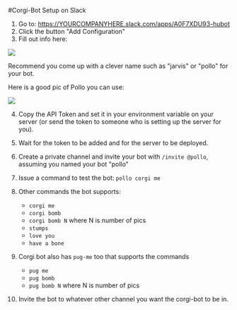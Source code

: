 #Corgi-Bot Setup on Slack

1. Go to: https://YOURCOMPANYHERE.slack.com/apps/A0F7XDU93-hubot
2. Click the button "Add Configuration"
3. Fill out info here:

![](http://i.imgur.com/0j0aHJa.png)

Recommend you come up with a clever name such as "jarvis" or "pollo" for your bot.

Here is a good pic of Pollo you can use:

![](https://instagram.fsnc1-4.fna.fbcdn.net/t51.2885-15/sh0.08/e35/p750x750/15035684_335732633469169_2923906996589559808_n.jpg)

4. Copy the API Token and set it in your environment variable on your server (or send the token to someone who is setting up the server for you).
5. Wait for the token to be added and for the server to be deployed.
6. Create a private channel and invite your bot with `/invite @pollo`, assuming you named your bot "pollo"
7. Issue a command to test the bot: `pollo corgi me`
8. Other commands the bot supports:

	- `corgi me`
	- `corgi bomb`
	- `corgi bomb N` where N is number of pics
	- `stumps`
	- `love you`
	- `have a bone`
9. Corgi bot also has `pug-me` too that supports the commands
   - `pug me`
   - `pug bomb`
   - `pug bomb N` where N is number of pics
10. Invite the bot to whatever other channel you want the corgi-bot to be in.